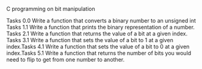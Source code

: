 C programming on bit manipulation

Tasks 0.0
	Write a function that converts a binary number to an unsigned int
Tasks 1.1
	Write a function that prints the binary representation of a number.
Tasks 2.1
	Write a function that returns the value of a bit at a given index.
Tasks 3.1
	Write a function that sets the value of a bit to 1 at a given index.Tasks 4.1
	Write a function that sets the value of a bit to 0 at a given index.Tasks 5.1
	Write a function that returns the number of bits you would need to flip to get from one number to another.


